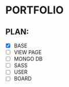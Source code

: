 # PORTFOLIO

## PLAN:

 - [x] BASE
 - [ ] VIEW PAGE
 - [ ] MONGO DB
 - [ ] SASS
 - [ ] USER
 - [ ] BOARD